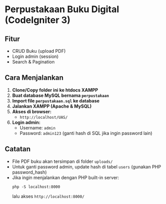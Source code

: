 # Perpustakaan Buku Digital (CodeIgniter 3)

## Fitur
- CRUD Buku (upload PDF)
- Login admin (session)
- Search & Pagination

## Cara Menjalankan

1. **Clone/Copy folder ini ke htdocs XAMPP**
2. **Buat database MySQL bernama `perpustakaan`**
3. **Import file `perpustakaan.sql` ke database**
4. **Jalankan XAMPP (Apache & MySQL)**
5. **Akses di browser:**
   - `http://localhost/UAS/`
6. **Login admin:**
   - Username: `admin`
   - Password: `admin123` (ganti hash di SQL jika ingin password lain)

## Catatan
- File PDF buku akan tersimpan di folder `uploads/`
- Untuk ganti password admin, update hash di tabel `users` (gunakan PHP password_hash)
- Jika ingin menjalankan dengan PHP built-in server:
  ```
  php -S localhost:8000
  ```
  lalu akses `http://localhost:8000/` 